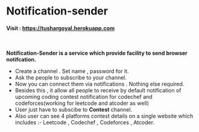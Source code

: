# Notification-sender

<h4>Visit : <a href="https://tushargoyal.herokuapp.com">https://tushargoyal.herokuapp.com</a></h4> <br>

<b>Notification-Sender is a service which provide facility to send browser notifcation.</b><br>

<ul>
<li>Create a channel . Set name , password for it.</li>
<li>Ask the people to subscribe to your channel.</li>
<li>Now you can connect them via notifications . Nothing else required.</li>
<li>Besides this , it allow all people to receive by default notification of upcoming coding contest notification for codechef and codeforces(working for leetcode and atcoder as well)</li>
<li>User just have to subscibe to <b>Contest</b> channel.</li>
<li>Also user can see 4 platforms contest details on a single website which includes :- Leetcode , Codechef , Codeforces , Atcoder.</li>
</ul>
